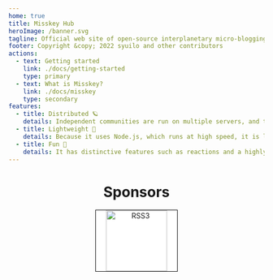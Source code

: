 ```yaml
---
home: true
title: Misskey Hub
heroImage: /banner.svg
tagline: Official web site of open-source interplanetary micro-blogging platform Misskey
footer: Copyright &copy; 2022 syuilo and other contributors
actions:
  - text: Getting started
    link: ./docs/getting-started
    type: primary
  - text: What is Misskey?
    link: ./docs/misskey
    type: secondary
features:
  - title: Distributed 🪐
    details: Independent communities are run on multiple servers, and these are interconnected.
  - title: Lightweight 🚀
    details: Because it uses Node.js, which runs at high speed, it is lightweight even when federated with a large number of servers.
  - title: Fun 🍮
    details: It has distinctive features such as reactions and a highly customizable UI.
---
```


<ClientOnly>
	<MkParticles/>
</ClientOnly>

<div class="contents">

# Sponsors
<div class="sponsors">
	<a class="rss3" title="RSS3" href="https://rss3.io/" target="_blank"><img src="/sponsors/rss3.svg" alt="RSS3"></a>
</div>
</div>

<style>
.hero {
	position: relative;
	z-index: 2;
}

.contents {
	text-align: center;
}

.sponsors {
	text-align: center;
	margin-bottom: 32px;
}

.sponsors > .rss3 {
	display: inline-block;
	padding: 0px 20px;
	background: #fff;
	border: solid 1px #000;
}
.sponsors > .rss3 img {
	display: inline-block;
	height: 120px;
}
</style>
